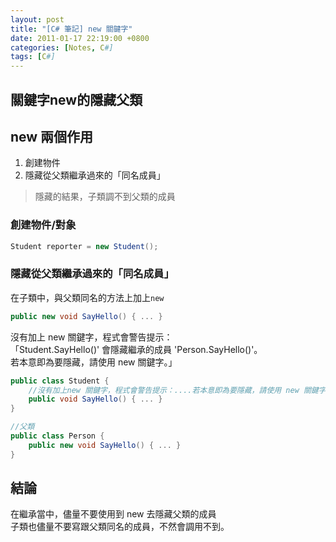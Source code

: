 ```yaml
---
layout: post
title: "[C# 筆記] new 關鍵字"
date: 2011-01-17 22:19:00 +0800
categories: [Notes, C#]
tags: [C#]
---
```


## 關鍵字new的隱藏父類

## new 兩個作用
1. 創建物件  
2. 隱藏從父類繼承過來的「同名成員」  
> 隱藏的結果，子類調不到父類的成員  


### 創建物件/對象
```c#
Student reporter = new Student();
```
### 隱藏從父類繼承過來的「同名成員」 
在子類中，與父類同名的方法上加上`new`  
```c#
public new void SayHello() { ... }
```

沒有加上 new 關鍵字，程式會警告提示：  
「Student.SayHello()' 會隱藏繼承的成員 'Person.SayHello()'。  
若本意即為要隱藏，請使用 new 關鍵字。」  
```c#
public class Student {
    //沒有加上new 關鍵字，程式會警告提示：....若本意即為要隱藏，請使用 new 關鍵字
    public void SayHello() { ... }
}

//父類
public class Person {
    public new void SayHello() { ... }
}
```
## 結論
在繼承當中，儘量不要使用到 new 去隱藏父類的成員  
子類也儘量不要寫跟父類同名的成員，不然會調用不到。